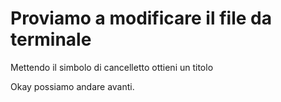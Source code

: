 # Proviamo a modificare il file da terminale

Mettendo il simbolo di cancelletto ottieni un titolo

Okay possiamo andare avanti.
